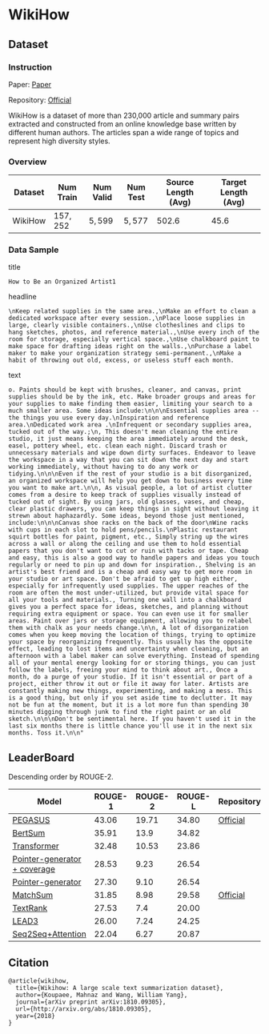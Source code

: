 # WikiHow

## Dataset

### Instruction

Paper: [Paper](https://arxiv.org/abs/1810.09305)

Repository: [Official](https://github.com/mahnazkoupaee/WikiHow-Dataset)

WikiHow is a dataset of more than 230,000 article and summary pairs extracted and constructed from an online knowledge base written by different human authors. The articles span a wide range of topics and represent high diversity styles.

### Overview

| Dataset | Num Train | Num Valid | Num Test | Source Length (Avg) | Target Length (Avg) |
| ------- | --------- | --------- | -------- | ------------------- | ------------------- |
| WikiHow | $157,252$ | $5,599$   | $5,577$  | $502.6$             | $45.6$              |

### Data Sample

title

```
How to Be an Organized Artist1
```

headline

```
\nKeep related supplies in the same area.,\nMake an effort to clean a dedicated workspace after every session.,\nPlace loose supplies in large, clearly visible containers.,\nUse clotheslines and clips to hang sketches, photos, and reference material.,\nUse every inch of the room for storage, especially vertical space.,\nUse chalkboard paint to make space for drafting ideas right on the walls.,\nPurchase a label maker to make your organization strategy semi-permanent.,\nMake a habit of throwing out old, excess, or useless stuff each month.
```

text

```
o. Paints should be kept with brushes, cleaner, and canvas, print supplies should be by the ink, etc. Make broader groups and areas for your supplies to make finding them easier, limiting your search to a much smaller area. Some ideas include:\n\n\nEssential supplies area -- the things you use every day.\nInspiration and reference area.\nDedicated work area .\nInfrequent or secondary supplies area, tucked out of the way.;\n, This doesn't mean cleaning the entire studio, it just means keeping the area immediately around the desk, easel, pottery wheel, etc. clean each night. Discard trash or unnecessary materials and wipe down dirty surfaces. Endeavor to leave the workspace in a way that you can sit down the next day and start working immediately, without having to do any work or tidying.\n\n\nEven if the rest of your studio is a bit disorganized, an organized workspace will help you get down to business every time you want to make art.\n\n, As visual people, a lot of artist clutter comes from a desire to keep track of supplies visually instead of tucked out of sight. By using jars, old glasses, vases, and cheap, clear plastic drawers, you can keep things in sight without leaving it strewn about haphazardly. Some ideas, beyond those just mentioned, include:\n\n\nCanvas shoe racks on the back of the door\nWine racks with cups in each slot to hold pens/pencils.\nPlastic restaurant squirt bottles for paint, pigment, etc., Simply string up the wires across a wall or along the ceiling and use them to hold essential papers that you don't want to cut or ruin with tacks or tape. Cheap and easy, this is also a good way to handle papers and ideas you touch regularly or need to pin up and down for inspiration., Shelving is an artist's best friend and is a cheap and easy way to get more room in your studio or art space. Don't be afraid to get up high either, especially for infrequently used supplies. The upper reaches of the room are often the most under-utilized, but provide vital space for all your tools and materials., Turning one wall into a chalkboard gives you a perfect space for ideas, sketches, and planning without requiring extra equipment or space. You can even use it for smaller areas. Paint over jars or storage equipment, allowing you to relabel them with chalk as your needs change.\n\n, A lot of disorganization comes when you keep moving the location of things, trying to optimize your space by reorganizing frequently. This usually has the opposite effect, leading to lost items and uncertainty when cleaning, but an afternoon with a label maker can solve everything. Instead of spending all of your mental energy looking for or storing things, you can just follow the labels, freeing your mind to think about art., Once a month, do a purge of your studio. If it isn't essential or part of a project, either throw it out or file it away for later. Artists are constantly making new things, experimenting, and making a mess. This is a good thing, but only if you set aside time to declutter. It may not be fun at the moment, but it is a lot more fun than spending 30 minutes digging through junk to find the right paint or an old sketch.\n\n\nDon't be sentimental here. If you haven't used it in the last six months there is little chance you'll use it in the next six months. Toss it.\n\n"
```

## LeaderBoard

Descending order by ROUGE-2.

| Model                                                        | ROUGE-1 | ROUGE-2 | ROUGE-L | Repository                                             | Generated Text |
| ------------------------------------------------------------ | ------- | ------- | ------- | ------------------------------------------------------ | -------------- |
| [PEGASUS](http://proceedings.mlr.press/v119/zhang20ae/zhang20ae.pdf) | $43.06$ | $19.71$ | $34.80$ | [Official](https://github.com/google-research/pegasus) |                |
| [BertSum](https://arxiv.org/pdf/2008.09676.pdf)              | $35.91$ | $13.9$  | $34.82$ |                                                        |                |
| [Transformer](http://proceedings.mlr.press/v119/zhang20ae/zhang20ae.pdf) | $32.48$ | $10.53$ | $23.86$ |                                                        |                |
| [Pointer-generator + coverage](https://arxiv.org/pdf/1810.09305v1.pdf) | $28.53$ | $9.23$  | $26.54$ |                                                        |                |
| [Pointer-generator](https://arxiv.org/pdf/1810.09305.pdf)    | $27.30$ | $9.10$  | $26.54$ |                                                        |                |
| [MatchSum](https://arxiv.org/pdf/2004.08795v1.pdf)           | $31.85$ | $8.98$  | $29.58$ | [Official](https://github.com/maszhongming/MatchSum)   |                |
| [TextRank](https://arxiv.org/pdf/1810.09305.pdf)             | $27.53$ | $7.4$   | $20.00$ |                                                        |                |
| [LEAD3](https://arxiv.org/pdf/1810.09305.pdf)                | $26.00$ | $7.24$  | $24.25$ |                                                        |                |
| [Seq2Seq+Attention](https://arxiv.org/pdf/1810.09305.pdf)    | $22.04$ | $6.27$  | $20.87$ |                                                        |                |

## Citation

```
@article{wikihow,
  title={Wikihow: A large scale text summarization dataset},
  author={Koupaee, Mahnaz and Wang, William Yang},
  journal={arXiv preprint arXiv:1810.09305},
  url={http://arxiv.org/abs/1810.09305},
  year={2018}
}
```